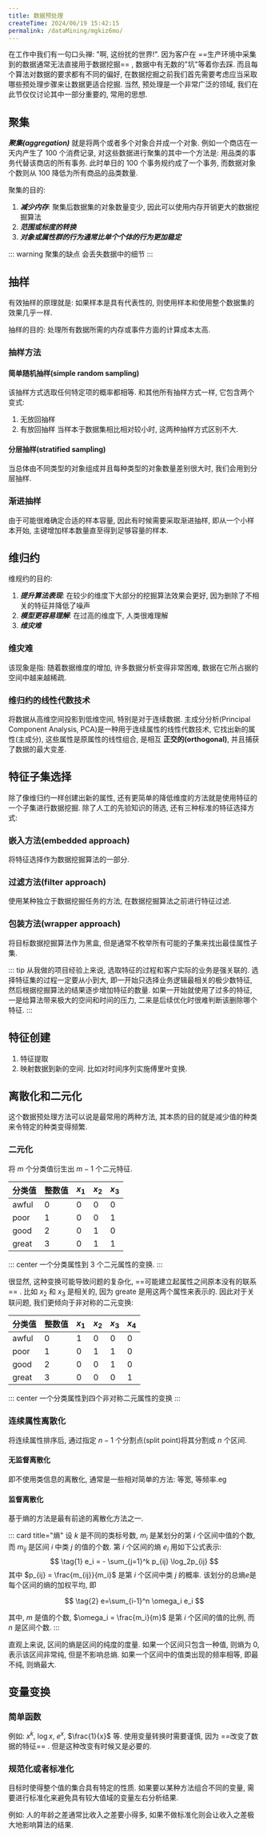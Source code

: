 ```yaml
---
title: 数据预处理
createTime: 2024/06/19 15:42:15
permalink: /dataMining/mgkiz6mo/
---
```

在工作中我们有一句口头禅: "啊, 这纷扰的世界!". 因为客户在 ==生产环境中采集到的数据通常无法直接用于数据挖掘== , 数据中有无数的"坑"等着你去踩. 而且每个算法对数据的要求都有不同的偏好, 在数据挖掘之前我们首先需要考虑应当采取哪些预处理步骤来让数据更适合挖掘. 当然, 预处理是一个非常广泛的领域, 我们在此节仅仅讨论其中一部分重要的, 常用的思想.
<!-- more -->

## 聚集
***聚集(aggregation)*** 就是将两个或者多个对象合并成一个对象. 例如一个商店在一天内产生了 100 个消费记录, 对这些数据进行聚集的其中一个方法是: 用品类的事务代替该商店的所有事务. 此时单日的 100 个事务规约成了一个事务, 而数据对象个数则从 100 降低为所有商品的品类数量. 

聚集的目的:
1. ***减少内存***: 聚集后数据集的对象数量变少, 因此可以使用内存开销更大的数据挖掘算法
2. ***范围或标度的转换***
3. ***对象或属性群的行为通常比单个个体的行为更加稳定***

::: warning 聚集的缺点
会丢失数据中的细节
:::

## 抽样
有效抽样的原理就是: 如果样本是具有代表性的, 则使用样本和使用整个数据集的效果几乎一样.

抽样的目的: 处理所有数据所需的内存或事件方面的计算成本太高.

### 抽样方法
#### 简单随机抽样(simple random sampling)
该抽样方式选取任何特定项的概率都相等. 和其他所有抽样方式一样, 它包含两个变式:
1. 无放回抽样
2. 有放回抽样
当样本于数据集相比相对较小时, 这两种抽样方式区别不大.

#### 分层抽样(stratified sampling)
当总体由不同类型的对象组成并且每种类型的对象数量差别很大时, 我们会用到分层抽样.

### 渐进抽样
由于可能很难确定合适的样本容量, 因此有时候需要采取渐进抽样, 即从一个小样本开始, 主键增加样本数量直至得到足够容量的样本.

## 维归约
维规约的目的:
1. ***提升算法表现***: 在较少的维度下大部分的挖掘算法效果会更好, 因为删除了不相关的特征并降低了噪声
2. ***模型更容易理解***: 在过高的维度下, 人类很难理解
3. ***维灾难***

### 维灾难
该现象是指: 随着数据维度的增加, 许多数据分析变得非常困难, 数据在它所占据的空间中越来越稀疏.

### 维归约的线性代数技术
将数据从高维空间投影到低维空间, 特别是对于连续数据. 主成分分析(Principal Component Analysis, PCA)是一种用于连续属性的线性代数技术, 它找出新的属性(主成分), 这些属性是原属性的线性组合, 是相互 **正交的(orthogonal)**, 并且捕获了数据的最大变差.

## 特征子集选择
除了像维归约一样创建出新的属性, 还有更简单的降低维度的方法就是使用特征的一个子集进行数据挖掘. 除了人工的先验知识的筛选, 还有三种标准的特征选择方式:
### 嵌入方法(embedded approach)
将特征选择作为数据挖掘算法的一部分.
### 过滤方法(filter approach)
使用某种独立于数据挖掘任务的方法, 在数据挖掘算法之前进行特征过滤.
### 包装方法(wrapper approach)
将目标数据挖掘算法作为黑盒, 但是通常不枚举所有可能的子集来找出最佳属性子集.

::: tip 
从我做的项目经验上来说, 选取特征的过程和客户实际的业务是强关联的. 选择特征集的过程一定要从小到大, 即一开始只选择业务逻辑最相关的极少数特征, 然后根据挖掘算法的结果逐步增加特征的数量. 如果一开始就使用了过多的特征, 一是给算法带来极大的空间和时间的压力, 二来是后续优化时很难判断该删除哪个特征.
:::

## 特征创建
1. 特征提取
2. 映射数据到新的空间. 比如对时间序列实施傅里叶变换.

## 离散化和二元化
这个数据预处理方法可以说是最常用的两种方法, 其本质的目的就是减少值的种类来令特定的种类变得频繁.

### 二元化
将 $m$ 个分类值衍生出 $m-1$ 个二元特征.

| 分类值 | 整数值 | $x_1$ | $x_2$ | $x_3$ |
| ------ | ------ | ----- | ----- | ----- |
| awful  | 0      | 0     | 0     | 0     |
| poor   | 1      | 0     | 0     | 1     |
| good   | 2      | 0     | 1     | 0     |
| great  | 3      | 0     | 1     | 1     |
::: center
一个分类属性到 3 个二元属性的变换.
:::

很显然, 这种变换可能导致问题的复杂化, ==可能建立起属性之间原本没有的联系== . 比如 $x_2$ 和 $x_3$ 是相关的, 因为 greate 是用这两个属性来表示的. 因此对于关联问题, 我们更倾向于非对称的二元变换:

| 分类值 | 整数值 | $x_1$ | $x_2$ | $x_3$ | $x_4$ |
| ------ | ------ | ----- | ----- | ----- | ----- |
| awful  | 0      | 1     | 0     | 0     | 0     |
| poor   | 1      | 0     | 1     | 1     | 0     |
| good   | 2      | 0     | 0     | 1     | 0     |
| great  | 3      | 0     | 0     | 0     | 1     |
::: center
一个分类属性到四个非对称二元属性的变换
:::

### 连续属性离散化
将连续属性排序后, 通过指定 $n-1$ 个分割点(split point)将其分割成 $n$ 个区间.

#### 无监督离散化
即不使用类信息的离散化, 通常是一些相对简单的方法: 等宽, 等频率.eg

#### 监督离散化
基于熵的方法是最有前途的离散化方法之一. 

::: card  title="熵"
设 $k$ 是不同的类标号数, $m_i$ 是某划分的第 $i$ 个区间中值的个数, 而 $m_{ij}$ 是区间 $i$ 中类 $j$ 的值的个数. 第 $i$ 个区间的熵 $e_i$ 用如下公式表示:
$$
\tag{1} e_i = - \sum_{j=1}^k p_{ij} \log_2p_{ij} 
$$
其中 $p_{ij} = \frac{m_{ij}}{m_i}$ 是第 $i$ 个区间中类 $j$ 的概率. 该划分的总熵$e$是每个区间的熵的加权平均, 即

$$
\tag{2} e=\sum_{i-1}^n \omega_i e_i
$$

其中, $m$ 是值的个数, $\omega_i = \frac{m_i}{m}$ 是第 $i$ 个区间的值的比例, 而 $n$ 是区间个数.
:::

直观上来说, 区间的熵是区间的纯度的度量. 如果一个区间只包含一种值, 则熵为 0, 表示该区间非常纯, 但是不影响总熵. 如果一个区间中的值类出现的频率相等, 即最不纯, 则熵最大.

## 变量变换
### 简单函数
例如: $x^k$, $\log x$, $e^x$, $\frac{1}{x}$ 等. 使用变量转换时需要谨慎, 因为 ==改变了数据的特征== . 但是这种改变有时候又是必要的.

### 规范化或者标准化
目标时使得整个值的集合具有特定的性质. 如果要以某种方法组合不同的变量, 需要进行标准化来避免具有较大值域的变量左右分析结果.

例如: 人的年龄之差通常比收入之差要小得多, 如果不做标准化则会让收入之差极大地影响算法的结果.